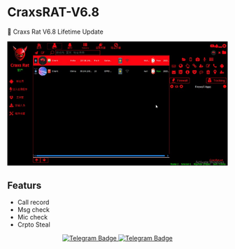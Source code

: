 # CraxsRAT-V6.8

📢 Craxs Rat V6.8 Lifetime Update

![screenshot](Screenshot.jpg)



## Featurs
- Call record
- Msg check 
- Mic check 
- Crpto Steal

<p align="center">
  <a href="https://t.me/hackfilter">
    <img src="https://img.shields.io/badge/BUY-NOW-blue?style=for-the-badge&logo=telegram" alt="Telegram Badge"/>
  </a>
  <a href="https://t.me/hackfilter">
    <img src="https://img.shields.io/badge/从这里购买-blue?style=for-the-badge&logo=telegram" alt="Telegram Badge"/>
  </a>
